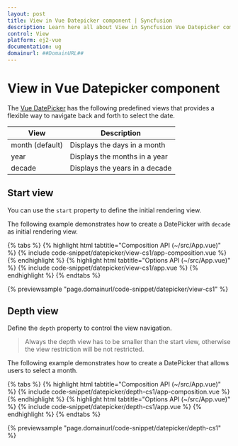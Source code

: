 ```yaml
---
layout: post
title: View in Vue Datepicker component | Syncfusion
description: Learn here all about View in Syncfusion Vue Datepicker component of Syncfusion Essential JS 2 and more.
control: View 
platform: ej2-vue
documentation: ug
domainurl: ##DomainURL##
---
```


# View in Vue Datepicker component

The [Vue DatePicker](https://www.syncfusion.com/vue-ui-components/vue-datepicker) has the following predefined views that provides a flexible way to navigate back and forth to select the date.

| **View** | **Description** |
| --- | --- |
| month (default) | Displays the days in a month |
| year | Displays the months in a year |
| decade | Displays the years in a decade |

## Start view

You can use the `start` property to define the initial rendering view.

The following example demonstrates how to create a DatePicker with `decade` as initial rendering view.

{% tabs %}
{% highlight html tabtitle="Composition API (~/src/App.vue)" %}
{% include code-snippet/datepicker/view-cs1/app-composition.vue %}
{% endhighlight %}
{% highlight html tabtitle="Options API (~/src/App.vue)" %}
{% include code-snippet/datepicker/view-cs1/app.vue %}
{% endhighlight %}
{% endtabs %}
        
{% previewsample "page.domainurl/code-snippet/datepicker/view-cs1" %}

## Depth view

Define the `depth` property to control the view navigation.

> Always the depth view has to be smaller than the start view, otherwise the view restriction will be not restricted.

The following example demonstrates how to create a DatePicker that allows users to select a month.

{% tabs %}
{% highlight html tabtitle="Composition API (~/src/App.vue)" %}
{% include code-snippet/datepicker/depth-cs1/app-composition.vue %}
{% endhighlight %}
{% highlight html tabtitle="Options API (~/src/App.vue)" %}
{% include code-snippet/datepicker/depth-cs1/app.vue %}
{% endhighlight %}
{% endtabs %}
        
{% previewsample "page.domainurl/code-snippet/datepicker/depth-cs1" %}